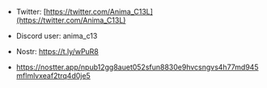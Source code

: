 
* Twitter:  [https://twitter.com/Anima_C13L](https://twitter.com/Anima_C13L)

* Discord user: anima_c13

* Nostr: https://t.ly/wPuR8
* https://nostter.app/npub12gg8auet052sfun8830e9hvcsngvs4h77md945mflmlvxeaf2trq4d0je5
